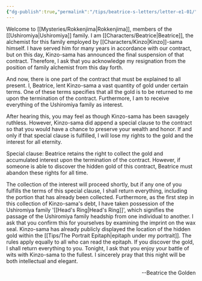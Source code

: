 ```yaml
---
{"dg-publish":true,"permalink":"/tips/beatrice-s-letters/letter-e1-01/","created":"2025-03-19T09:07:00.706+01:00","updated":"2025-03-18T19:58:12.385+01:00"}
---
```


Welcome to [[Mysteries/Rokkenjima\|Rokkenjima]], members of the [[Ushiromiya\|Ushiromiya]] family.
I am [[Characters/Beatrice\|Beatrice]], the alchemist for this family employed by [[Characters/Kinzo\|Kinzo]]-sama himself.
I have served him for many years in accordance with our contract, but on this day, Kinzo-sama has announced the final suspension of that contract.
Therefore, I ask that you acknowledge my resignation from the position of family alchemist from this day forth.

And now, there is one part of the contract that must be explained to all present.
I, Beatrice, lent Kinzo-sama a vast quantity of gold under certain terms.
One of these terms specifies that all the gold is to be returned to me upon the termination of the contract. Furthermore, I am to receive everything of the Ushiromiya family as interest.

After hearing this, you may feel as though Kinzo-sama has been savagely ruthless.
However, Kinzo-sama did append a special clause to the contract so that you would have a chance to preserve your wealth and honor. If and only if that special clause is fulfilled, I will lose my rights to the gold and the interest for all eternity.

Special clause:
Beatrice retains the right to collect the gold and accumulated interest upon the termination of the contract.
However, if someone is able to discover the hidden gold of this contract, Beatrice must abandon these rights for all time.

The collection of the interest will proceed shortly, but if any one of you fulfills the terms of this special clause, I shall return everything, including the portion that has already been collected.
Furthermore, as the first step in this collection of Kinzo-sama's debt, I have taken possession of the Ushiromiya family '[[Head's Ring\|Head's Ring]]', which signifies the passage of the Ushiromiya family headship from one individual to another.
I ask that you confirm this for yourselves by examining the imprint on the wax seal.
Kinzo-sama has already publicly displayed the location of the hidden gold within the [[Tips/The Portrait Epitaph\|epitaph under my portrait]].
The rules apply equally to all who can read the epitaph.
If you discover the gold, I shall return everything to you.
Tonight, I ask that you enjoy your battle of wits with Kinzo-sama to the fullest. I sincerely pray that this night will be both intellectual and elegant.
<p align="right">--Beatrice the Golden</p>
